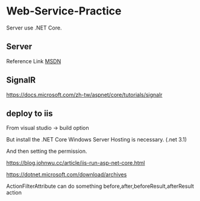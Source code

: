 # Web-Service-Practice
Server use .NET Core.

## Server

Reference Link [MSDN](https://docs.microsoft.com/en-us/aspnet/core/tutorials/first-web-api)


## SignalR

https://docs.microsoft.com/zh-tw/aspnet/core/tutorials/signalr


## deploy to iis 

From visual studio -> build option

But install the  .NET Core Windows Server Hosting is necessary. (.net 3.1)

And then setting the permission.

https://blog.johnwu.cc/article/iis-run-asp-net-core.html

https://dotnet.microsoft.com/download/archives


ActionFilterAttribute can do something before,after,beforeResult,afterResult action 